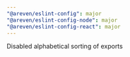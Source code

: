 ```yaml
---
"@areven/eslint-config": major
"@areven/eslint-config-node": major
"@areven/eslint-config-react": major
---
```


Disabled alphabetical sorting of exports
